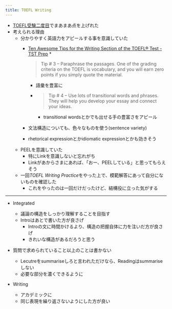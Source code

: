 ```yaml
---
title: TOEFL Writing
---
```


* [TOEFL受験二度目](TOEFL%E5%8F%97%E9%A8%93%E4%BA%8C%E5%BA%A6%E7%9B%AE.md)でまあまあ点を上げれた
* 考えられる理由
  * 分かりやすく英語力をアピールする事を意識していた
    * [Ten Awesome Tips for the Writing Section of the TOEFL® Test - TST Prep](https://tstprep.com/ten-awesome-tips-for-the-writing-section-of-the-toefl-test/)
      * 
         > 
         > Tip # 3 – Paraphrase the passages. One of the grading criteria on the TOEFL is vocabulary, and you will earn zero points if you simply quote the material.
        
        * 語彙を豊富に
      * 
         > 
         > Tip # 4 – Use lots of transitional words and phrases. They will help you develop your essay and connect your ideas.
        
        * transitional wordsとかでも出せる手の豊富さをアピール
    * 文法構造についても、色々なものを使う(sentence variety)
    * rhetorical expressionとかidiomatic expressionとかも効きそう
  * PEELを意識していた
    * 特にLinkを意識しないと忘れがち
    * Linkがあからさまにあれば、「おー、PEELしている」と思ってもらえそう
  * 一回*TOEFL Writing Practice*をやった上で、模範解答にあって自分にないものを確認した
    * これをやったのは一回だけだったけど、結構役に立った気がする

---

* Integrated
  
  * 議論の構造をしっかり理解することを目指す
  * Introはあとで書いた方が良さげ
    * Introの文に時間かけるより、構造の把握自体に力を注いだ方が良さげ
    * きれいな構造があるだろうと思う
* 質問で求められていること以上のことは書かない
  
  * Lecutreをsummariseしろと言われただけなら、Readingはsummariseしない
  * 必要な部分を濃くできるように
* Writing
  
  * アカデミックに
  * 同じ表現を繰り返さないようにした方が良い
